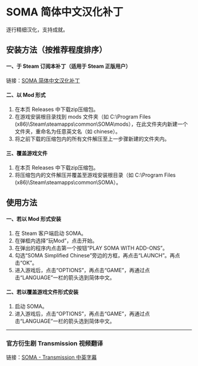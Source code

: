 # SOMA 简体中文汉化补丁
逐行精细汉化，支持成就。
## 安装方法（按推荐程度排序）
#### 一、于 Steam 订阅本补丁（适用于 Steam 正版用户）
链接：[SOMA 简体中文汉化补丁](https://steamcommunity.com/sharedfiles/filedetails/?id=1851449266)
#### 二、以 Mod 形式
1. 在本页 Releases 中下载zip压缩包。
2. 在游戏安装根目录找到 mods 文件夹（如 C:\Program Files (x86)\Steam\steamapps\common\SOMA\mods），在此文件夹内新建一个文件夹，重命名为任意英文名（如 chinese）。
3. 将之前下载的压缩包内的所有文件解压至上一步骤新建的文件夹内。
#### 三、覆盖游戏文件
1. 在本页 Releases 中下载zip压缩包。
2. 将压缩包内的文件解压并覆盖至游戏安装根目录（如 C:\Program Files (x86)\Steam\steamapps\common\SOMA）。
## 使用方法
#### 一、若以 Mod 形式安装
1. 在 Steam 客户端启动 SOMA。
2. 在弹框内选择“玩Mod”，点击开始。
3. 在弹出的程序内点击第一个按钮“PLAY SOMA WITH ADD-ONS”。
4. 勾选“SOMA Simplified Chinese”旁边的方框，再点击“LAUNCH”。再点击“OK”。
5. 进入游戏后，点击“OPTIONS”，再点击“GAME”，再通过点击“LANGUAGE”一栏的箭头选到简体中文。
#### 二、若以覆盖游戏文件形式安装
1. 启动 SOMA。
2. 进入游戏后，点击“OPTIONS”，再点击“GAME”，再通过点击“LANGUAGE”一栏的箭头选到简体中文。
---
### 官方衍生剧 Transmission 视频翻译
链接：[SOMA - Transmission 中英字幕](https://www.bilibili.com/video/av63349685/)
